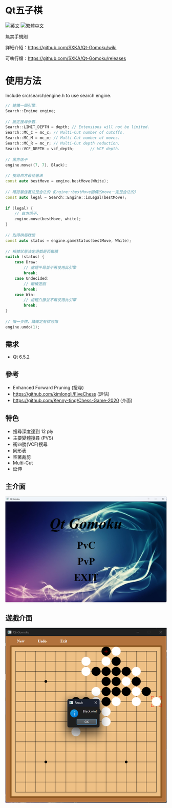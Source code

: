 # Qt五子棋
[![英文](https://img.shields.io/badge/語言-英文-red.svg)](https://github.com/SXKA/Qt-Gomoku/blob/master/README.md)
[![繁體中文](https://img.shields.io/badge/語言-繁體中文-green.svg)](https://github.com/SXKA/Qt-Gomoku/blob/master/README.zh-TW.md)

無禁手規則

詳細介紹：https://github.com/SXKA/Qt-Gomoku/wiki

可執行檔：https://github.com/SXKA/Qt-Gomoku/releases
# 使用方法
Include src/search/engine.h to use search engine.


```C++
// 建構一個引擎.
Search::Engine engine;

// 設定搜尋參數.
Search::LIMIT_DEPTH = depth; // Extensions will not be limited.
Search::MC_C = mc_c; // Multi-Cut number of cutoffs.
Search::MC_M = mc_m; // Multi-Cut number of moves.
Search::MC_R = mc_r; // Multi-Cut depth reduction.
Search::VCF_DEPTH = vcf_depth;       // VCF depth.

// 黑方落子
engine.move({7, 7}, Black);

// 搜尋白方最佳著法
const auto bestMove = engine.bestMove(White);

// 確認最佳著法是合法的（Engine::bestMove回傳的move一定是合法的）
const auto legal = Search::Engine::isLegal(bestMove);

if (legal) {
    // 白方落子.
    engine.move(bestMove, white);
}

// 取得棋局狀態
const auto status = engine.gameStatus(bestMove, White);

// 根據狀態決定遊戲是否繼續
switch (status) {
    case Draw:
        // 處理平局並不再使用此引擎
        break;
    case Undecided:
        // 繼續遊戲
        break;
    case Win:
        // 處理白勝並不再使用此引擎
        break;
}

// 悔一步棋，請確定有棋可悔
engine.undo(1);
```
## 需求
- Qt 6.5.2
## 參考
- Enhanced Forward Pruning (搜尋)
- https://github.com/kimlongli/FiveChess (評估)
- https://github.com/Kenny-ting/Chess-Game-2020 (介面)
## 特色
- 搜尋深度達到 12 ply
- 主要變體搜尋 (PVS)
- 衝四勝(VCF)搜尋
- 同形表
- 空著裁剪
- Multi-Cut
- 延伸
## 主介面
![圖片](https://github.com/SXKA/Qt-Gomoku/blob/master/Qt-Gomoku/resource/picture/mainwindow.png)
## 遊戲介面
<div align=center><img src=https://github.com/SXKA/Qt-Gomoku/blob/master/Qt-Gomoku/resource/picture/gamewindow.png></div>
